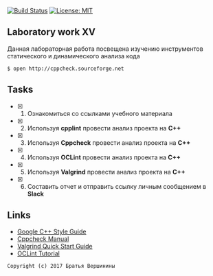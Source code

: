 [![Build Status](https://travis-ci.org/SimonRussia/lab15.svg?branch=master)](https://travis-ci.org/SimonRussia/lab15) [![License: MIT](https://img.shields.io/badge/License-MIT-blue.svg)](/LICENSE)
## Laboratory work XV

Данная лабораторная работа посвещена изучению инструментов статического и динамического анализа кода
```ShellSession
$ open http://cppcheck.sourceforge.net
```

## Tasks

- [X] 1. Ознакомиться со ссылками учебного материала
- [X] 2. Используя **cpplint** провести анализ проекта на **C++**
- [X] 3. Используя **Cppcheck** провести анализ проекта на **C++**
- [X] 4. Используя **OCLint** провести анализ проекта на **C++**
- [X] 5. Используя **Valgrind** провести анализ проекта на **C++**
- [X] 6. Составить отчет и отправить ссылку личным сообщением в **Slack**

## Links

- [Google C++ Style Guide](https://github.com/cpplint/cpplint)
- [Cppcheck Manual](http://cppcheck.sourceforge.net/manual.pdf)
- [Valgrind Quick Start Guide](http://valgrind.org/docs/manual/index.html)
- [OCLint Tutorial](http://docs.oclint.org/en/stable/intro/tutorial.html)

```
Copyright (c) 2017 Братья Вершинины
```
